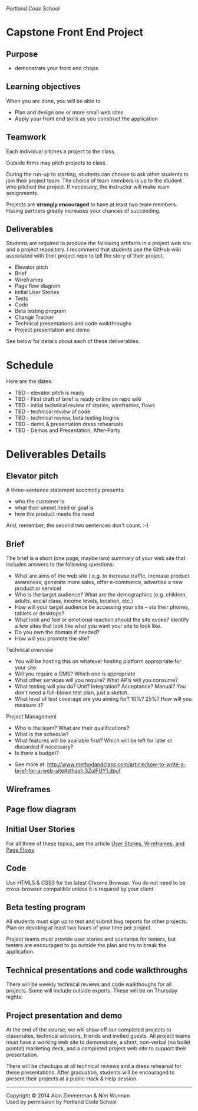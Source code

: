 
*Portland Code School*
# Capstone Front End Project
## Purpose
* demonstrate your front end chops


## Learning objectives
When you are done, you will be able to 
* Plan and design  one or more small web sites
* Apply your front end skills as you construct the application

## Teamwork

Each individual pitches a project to the class.  

Outside firms may pitch projects to class.

During the run-up to starting, students can choose to ask other students to join their project team. The choice of team members is up to the student who pitched the project. If necessary, the instructor will make team assignments.

Projects are **strongly encouraged** to have at least two team members. Having partners greatly increases your chances of succeeding.

## Deliverables

Students are required to produce the following artifacts in a project web site and a project repository. I recommend that students use the GitHub wiki associated with their project repo to tell the story of their project.

* Elevator pitch
* Brief
* Wireframes 
* Page flow diagram
* Initial User Stories
* Tests
* Code
* Beta testing program
* Change Tracker
* Technical presentations and code walkthroughs
* Project presentation and demo

See below for details about each of these deliverables.

# Schedule

Here are the dates:

* TBD - elevator pitch is ready
* TBD - First draft of brief is ready online on repo wiki 
* TBD - initial technical review of stories, wireframes, flows
* TBD - technical review of code
* TBD - technical review, beta testing begins
* TBD - demo & presentation dress rehearsals
* TBD - Demos and Presentation, After-Party

# Deliverables Details

## Elevator pitch 

A three-sentence statement succinctly presents:

* who the customer is
* what their unmet need or goal is
* how the product meets the need

And, remember, the second two sentences don't count. :-) 

## Brief

The brief is a short (one page, maybe two) summary of your web site that includes answers to the following questions:

* What are aims of the web site ( e.g. to increase traffic, increase product awareness, generate more sales, offer e-commerce, advertise a new product or service)
* Who is the target audience? What are the demographics (e.g. children, adults, social class, income levels, location, etc.)
* How will your target audience be accessing your site – via their phones, tablets or desktops?
* What look and feel or emotional reaction should the site evoke? Identify a few sites that look like what you want your site to look like.
* Do you own the domain if needed?
* How will you promote the site?

Technical overview

* You will be hosting this on whatever hosting platform appropriate for your site.
* Will you require a CMS? Which one is appropriate
* What other services will you require? What APIs will you consume?
* What testing will you do? Unit? Integration? Acceptance? Manual? You don't need a full-blown test plan, just a sketch.
* What level of test coverage are you aiming for? 10%? 25%? How will you measure it?

Project Management

* Who is the team? What are their qualifications?
* What is the schedule? 
* What features will be available first? Which will be left for later or discarded if necessary?
* Is there a budget? 

- See more at: http://www.methodandclass.com/article/how-to-write-a-brief-for-a-web-site#sthash.3ZulFUY1.dpuf

## Wireframes 
## Page flow diagram
## Initial User Stories

For all three of these topics, see the article [User Stories, Wireframes, and Page Flows](../articles/user_stories_wireframes_page_flows.md)



## Code

Use HTML5 & CSS3 for the latest Chrome Browser. You do not need to be cross-browser compatible unless it is required by your client.


## Beta testing program

All students must sign up to test and submit bug reports for other projects. Plan on devoting at least two hours of your time per project.

Project teams must provide user stories and scenarios for testers, but testers are encouraged to go outside the plan and try to break the application.

## Technical presentations and code walkthroughs

There will be weekly technical reviews and code walkthoughs for all projects. Some will include outside experts. These will be on Thursday nights.


## Project presentation and demo

At the end of the course, we will show off our completed projects to classmates, technical advisors, friends and invited guests. All project teams must have a working web site to demonstrate, a short, non-verbal (no bullet points!) marketing deck, and a completed project web site to support their presentation.

There will be checkups at all technical reviews and a dress rehearsal for these presentations.  After graduation, students will be encouraged to present their projects at a public Hack & Help session.

<hr />
Copyright © 2014 Alan Zimmerman & Ním Wunnan <br />
Used by permission by Portland Code School